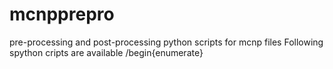 # mcnpprepro
pre-processing and post-processing python scripts for mcnp files
Following spython cripts are available 
/begin{enumerate}
